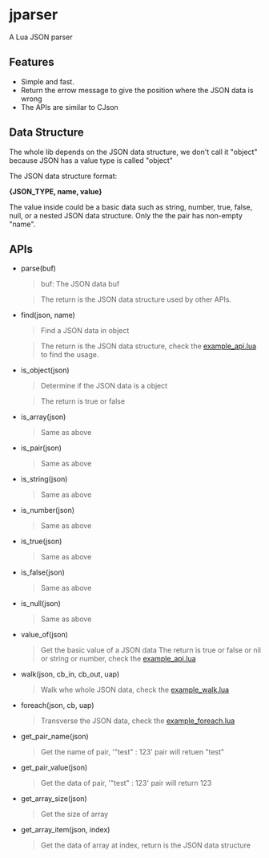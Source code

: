 # **jparser**
A Lua JSON parser

## Features
- Simple and fast.
- Return the errow message to give the position where the JSON data is wrong
- The APIs are similar to CJson 

## Data Structure
The whole lib depends on the JSON data structure, we don't call it "object" because JSON has a value type is called "object"

The JSON data structure format:

**{JSON_TYPE, name, value}**

The value inside could be a basic data such as string, number, true, false, null, or a nested JSON data structure.
Only the the pair has non-empty "name".

## APIs
- parse(buf) 
    > buf:  The JSON data buf
    
    > The return is the JSON data structure used by other APIs.
- find(json, name)
    > Find a JSON data in object
    
    > The return is the JSON data structure, check the [example_api.lua](example_api.lua) to find the usage.
- is_object(json)
    > Determine if the JSON data is a object
    
    > The return is true or false
- is_array(json)
    > Same as above
- is_pair(json)
    > Same as above
- is_string(json)
    > Same as above
- is_number(json)
    > Same as above
- is_true(json)
    > Same as above
- is_false(json)
    > Same as above
- is_null(json)
    > Same as above
- value_of(json)
    > Get the basic value of a JSON data
    > The return is true or false or nil or string or number, check the [example_api.lua](example_api.lua)
- walk(json, cb_in, cb_out, uap)
    > Walk whe whole JSON data, check the [example_walk.lua](example_walk.lua)
- foreach(json, cb, uap)
    > Transverse the JSON data, check the [example_foreach.lua](example_foreach.lua)
- get_pair_name(json)
    > Get the name of pair, '"test" : 123' pair will retuen "test"
- get_pair_value(json)
    > Get the data of pair, '"test" : 123' pair will return 123
- get_array_size(json)
    > Get the size of array
- get_array_item(json, index)
    > Get the data of array at index, return is the JSON data structure
